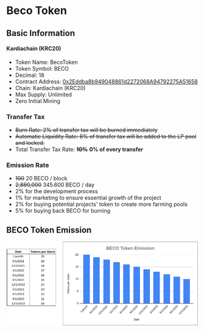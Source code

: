 # Beco Token

## Basic Information

#### Kardiachain \(KRC20\)

* Token Name: BecoToken
* Token Symbol: BECO
* Decimal: 18 
* Contract Address: [0x2Eddba8b949048861d2272068A94792275A51658](https://explorer.kardiachain.io/token/0x2Eddba8b949048861d2272068A94792275A51658)
* Chain: Kardiachain \(KRC20\)
* Max Supply: Unlimited
* Zero Initial Mining

### Transfer Tax

* ~~Burn Rate: 2% of transfer tax will be burned immediately~~
* ~~Automatic Liquidity Rate: 8% of transfer tax will be added to the LP pool and locked.~~
* Total Transfer Tax Rate: ~~**10%**~~ **0% of every transfer**

### Emission Rate

* ~~100~~ 20 BECO / block
* ~~2,880,000~~  345.600 BECO / day
* 2% for the development process
* 1% for marketing to ensure essential growth of the project
* 2% for buying potential projects' token to create more farming pools
* 5% for buying back BECO for burning

## BECO Token Emission

![](../.gitbook/assets/beco-token-emission.png)

